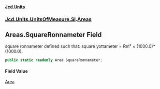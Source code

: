 #### [Jcd.Units](index.md 'index')

### [Jcd.Units.UnitsOfMeasure.SI](Jcd.Units.UnitsOfMeasure.SI.md 'Jcd.Units.UnitsOfMeasure.SI').[Areas](Areas.md 'Jcd.Units.UnitsOfMeasure.SI.Areas')

## Areas.SquareRonnameter Field

square ronnameter defined such that: square yottameter = Rm² × (1000.0)*(1000.0).

```csharp
public static readonly Area SquareRonnameter;
```

#### Field Value

[Area](Area.md 'Jcd.Units.UnitTypes.Area')